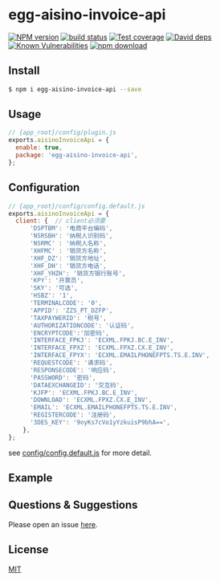 # egg-aisino-invoice-api

[![NPM version][npm-image]][npm-url]
[![build status][travis-image]][travis-url]
[![Test coverage][codecov-image]][codecov-url]
[![David deps][david-image]][david-url]
[![Known Vulnerabilities][snyk-image]][snyk-url]
[![npm download][download-image]][download-url]

[npm-image]: https://img.shields.io/npm/v/egg-aisino-invoice-api.svg?style=flat-square
[npm-url]: https://npmjs.org/package/egg-aisino-invoice-api
[travis-image]: https://img.shields.io/travis/eggjs/egg-aisino-invoice-api.svg?style=flat-square
[travis-url]: https://travis-ci.org/eggjs/egg-aisino-invoice-api
[codecov-image]: https://img.shields.io/codecov/c/github/eggjs/egg-aisino-invoice-api.svg?style=flat-square
[codecov-url]: https://codecov.io/github/eggjs/egg-aisino-invoice-api?branch=master
[david-image]: https://img.shields.io/david/eggjs/egg-aisino-invoice-api.svg?style=flat-square
[david-url]: https://david-dm.org/eggjs/egg-aisino-invoice-api
[snyk-image]: https://snyk.io/test/npm/egg-aisino-invoice-api/badge.svg?style=flat-square
[snyk-url]: https://snyk.io/test/npm/egg-aisino-invoice-api
[download-image]: https://img.shields.io/npm/dm/egg-aisino-invoice-api.svg?style=flat-square
[download-url]: https://npmjs.org/package/egg-aisino-invoice-api

<!--
Description here.
-->

## Install

```bash
$ npm i egg-aisino-invoice-api --save
```

## Usage

```js
// {app_root}/config/plugin.js
exports.aisinoInvoiceApi = {
  enable: true,
  package: 'egg-aisino-invoice-api',
};
```

## Configuration

```js
// {app_root}/config/config.default.js
exports.aisinoInvoiceApi = {
  client: {  // client必须要
      'DSPTBM': '电商平台编码',
      'NSRSBH': '纳税人识别码',
      'NSRMC' : '纳税人名称',
      'XHFMC' : '销货方名称',
      'XHF_DZ': '销货方地址',
      'XHF_DH': '销货方电话',
      'XHF_YHZH': '销货方银行账号',
      'KPY': '开票员',
      'SKY': '可选',
      'HSBZ': '1',
      'TERMINALCODE': '0',
      'APPID': 'ZZS_PT_DZFP',
      'TAXPAYWERID': '税号',
      'AUTHORIZATIONCODE': '认证码',
      'ENCRYPTCODE':'加密码',
      'INTERFACE_FPKJ': 'ECXML.FPKJ.BC.E_INV',
      'INTERFACE_FPXZ': 'ECXML.FPXZ.CX.E_INV',
      'INTERFACE_FPYX': 'ECXML.EMAILPHONEFPTS.TS.E.INV',
      'REQUESTCODE': '请求码',
      'RESPONSECODE': '响应码',
      'PASSWORD': '密码',
      'DATAEXCHANGEID': '交互码',
      'KJFP': 'ECXML.FPKJ.BC.E_INV',
      'DOWNLOAD': 'ECXML.FPXZ.CX.E_INV',
      'EMAIL': 'ECXML.EMAILPHONEFPTS.TS.E.INV',
      'REGISTERCODE': '注册码',
      '3DES_KEY': '9oyKs7cVo1yYzkuisP9bhA==',
    },
};
```

see [config/config.default.js](config/config.default.js) for more detail.

## Example

<!-- example here -->

## Questions & Suggestions

Please open an issue [here](https://github.com/eggjs/egg/issues).

## License

[MIT](LICENSE)
